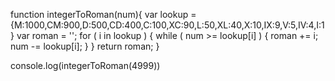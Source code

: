 function integerToRoman(num){
	var lookup = {M:1000,CM:900,D:500,CD:400,C:100,XC:90,L:50,XL:40,X:10,IX:9,V:5,IV:4,I:1}
var roman = '';
  	for ( i in lookup ) {
    		while ( num >= lookup[i] ) {
      		roman += i;
      		num -= lookup[i];
    		}
  	}
  	return roman;
}

console.log(integerToRoman(4999))
